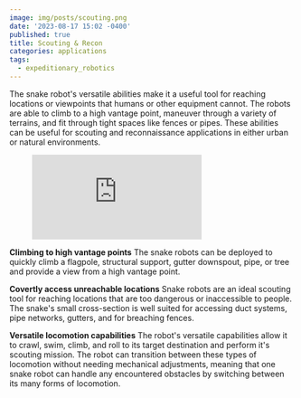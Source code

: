 ```yaml
---
image: img/posts/scouting.png
date: '2023-08-17 15:02 -0400'
published: true
title: Scouting & Recon
categories: applications
tags:
  - expeditionary_robotics
---
```

The snake robot's versatile abilities make it a useful tool for reaching locations or viewpoints that humans or other equipment cannot. The robots are able to climb to a high vantage point, maneuver through a variety of terrains, and fit through tight spaces like fences or pipes. These abilities can be useful for scouting and reconnaissance applications in either urban or natural environments.

<figure class="image is-16by9"><iframe class="has-ratio" src="https://www.youtube.com/embed/YlnXNLcwfFY" frameborder="0" allowfullscreen></iframe></figure>

**Climbing to high vantage points**
The snake robots can be deployed to quickly climb a flagpole, structural support, gutter downspout, pipe, or tree and provide a view from a high vantage point.

**Covertly access unreachable locations**
Snake robots are an ideal scouting tool for reaching locations that are too dangerous or inaccessible to people. The snake's small cross-section is well suited for accessing duct systems, pipe networks, gutters, and for breaching fences.

**Versatile locomotion capabilities**
The robot's versatile capabilities allow it to crawl, swim, climb, and roll to its target destination and perform it's scouting mission. The robot can transition between these types of locomotion without needing mechanical adjustments, meaning that one snake robot can handle any encountered obstacles by switching between its many forms of locomotion.
